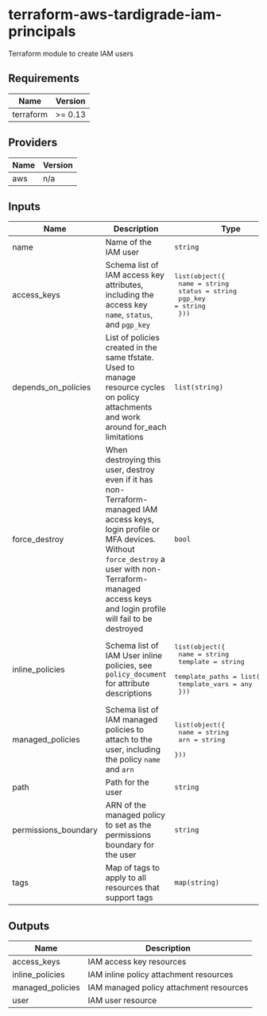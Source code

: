 # terraform-aws-tardigrade-iam-principals

Terraform module to create IAM users


<!-- BEGIN TFDOCS -->
## Requirements

| Name | Version |
|------|---------|
| terraform | >= 0.13 |

## Providers

| Name | Version |
|------|---------|
| aws | n/a |

## Inputs

| Name | Description | Type | Default | Required |
|------|-------------|------|---------|:--------:|
| name | Name of the IAM user | `string` | n/a | yes |
| access\_keys | Schema list of IAM access key attributes, including the access key `name`, `status`, and `pgp_key` | <pre>list(object({<br>    name    = string<br>    status  = string<br>    pgp_key = string<br>  }))</pre> | `[]` | no |
| depends\_on\_policies | List of policies created in the same tfstate. Used to manage resource cycles on policy attachments and work around for\_each limitations | `list(string)` | `[]` | no |
| force\_destroy | When destroying this user, destroy even if it has non-Terraform-managed IAM access keys, login profile or MFA devices. Without `force_destroy` a user with non-Terraform-managed access keys and login profile will fail to be destroyed | `bool` | `null` | no |
| inline\_policies | Schema list of IAM User inline policies, see `policy_document` for attribute descriptions | <pre>list(object({<br>    name           = string<br>    template       = string<br>    template_paths = list(string)<br>    template_vars  = any<br>  }))</pre> | `[]` | no |
| managed\_policies | Schema list of IAM managed policies to attach to the user, including the policy `name` and `arn` | <pre>list(object({<br>    name = string<br>    arn  = string<br>  }))</pre> | `[]` | no |
| path | Path for the user | `string` | `null` | no |
| permissions\_boundary | ARN of the managed policy to set as the permissions boundary for the user | `string` | `null` | no |
| tags | Map of tags to apply to all resources that support tags | `map(string)` | `{}` | no |

## Outputs

| Name | Description |
|------|-------------|
| access\_keys | IAM access key resources |
| inline\_policies | IAM inline policy attachment resources |
| managed\_policies | IAM managed policy attachment resources |
| user | IAM user resource |

<!-- END TFDOCS -->
